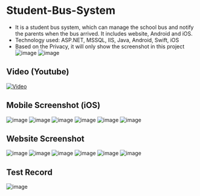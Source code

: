 # Student-Bus-System
* It is a student bus system, which can manage the school bus and notify the parents when the bus arrived. It includes website, Android and iOS.
* Technology used: ASP.NET, MSSQL, IIS, Java, Android, Swift, iOS
* Based on the Privacy, it will only show the screenshot in this project
![image](https://github.com/BanNel/Student-Bus-System/blob/master/Student%20Bus%20System%20Photo/maindesign.png)
![image](https://github.com/BanNel/Student-Bus-System/blob/master/Student%20Bus%20System%20Photo/%E5%9C%96%E7%89%87%20040.png)

## Video (Youtube)
[![Video](https://img.youtube.com/vi/VRxiqJVsTnI/0.jpg)](https://www.youtube.com/watch?v=VRxiqJVsTnI)

## Mobile Screenshot (iOS)

![image](https://github.com/BanNel/Student-Bus-System/blob/master/Student%20Bus%20System%20Photo/1.PNG)
![image](https://github.com/BanNel/Student-Bus-System/blob/master/Student%20Bus%20System%20Photo/2.PNG)
![image](https://github.com/BanNel/Student-Bus-System/blob/master/Student%20Bus%20System%20Photo/4.PNG)
![image](https://github.com/BanNel/Student-Bus-System/blob/master/Student%20Bus%20System%20Photo/3.PNG)
![image](https://github.com/BanNel/Student-Bus-System/blob/master/Student%20Bus%20System%20Photo/1%20(2).PNG)
![image](https://github.com/BanNel/Student-Bus-System/blob/master/Student%20Bus%20System%20Photo/1%20(3).PNG)

## Website Screenshot
![image](https://github.com/BanNel/Student-Bus-System/blob/master/Student%20Bus%20System%20Photo/%E5%9C%96%E7%89%87%20040.png)
![image](https://github.com/BanNel/Student-Bus-System/blob/master/Student%20Bus%20System%20Photo/%E5%9C%96%E7%89%87%20027.png)
![image](https://github.com/BanNel/Student-Bus-System/blob/master/Student%20Bus%20System%20Photo/%E5%9C%96%E7%89%87%20022.png)
![image](https://github.com/BanNel/Student-Bus-System/blob/master/Student%20Bus%20System%20Photo/%E5%9C%96%E7%89%87%20029.png)
![image](https://github.com/BanNel/Student-Bus-System/blob/master/Student%20Bus%20System%20Photo/%E5%9C%96%E7%89%87%20019.png)
![image](https://github.com/BanNel/Student-Bus-System/blob/master/Student%20Bus%20System%20Photo/%E5%9C%96%E7%89%87%20034.png)
## Test Record
![image](https://github.com/BanNel/Student-Bus-System/blob/master/Student%20Bus%20System%20Photo/Screenshot_1.png)
